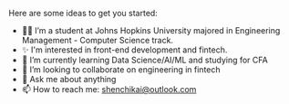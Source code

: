 Here are some ideas to get you started:


- 🙋‍♂️ I’m a student at Johns Hopkins University majored in Engineering Management - Computer Science track.  
- ✨ I'm interested in front-end development and fintech.
- 🌱 I’m currently learning Data Science/AI/ML and studying for CFA
- 👯 I’m looking to collaborate on engineering in fintech
- 💬 Ask me about anything
- 📫 How to reach me: shenchikai@outlook.com
